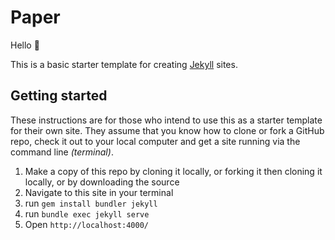 # Paper

Hello :wave:

This is a basic starter template for creating [Jekyll](https://jekyllrb.com/) sites.

## Getting started

These instructions are for those who intend to use this as a starter template for their own site. They assume that you know how to clone or fork a GitHub repo, check it out to your local computer and get a site running via the command line _(terminal)_.

1. Make a copy of this repo by cloning it locally, or forking it then cloning it locally, or by downloading the source
1. Navigate to this site in your terminal
1. run `gem install bundler jekyll`
1. run `bundle exec jekyll serve`
1. Open `http://localhost:4000/`
